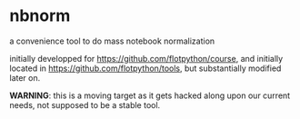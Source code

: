 # nbnorm

a convenience tool to do mass notebook normalization

initially developped for https://github.com/flotpython/course,
and initially located in https://github.com/flotpython/tools,
but substantially modified later on.

**WARNING**: this is a moving target as it gets hacked along upon our current needs, not supposed to be a stable tool.
